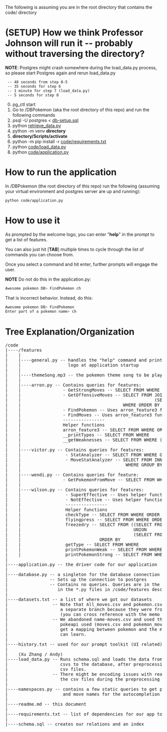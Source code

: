 The following is assuming you are in the root directory that contains the code/ directory

# (SETUP) How we think Professor Johnson will run it -- probably without traversing the directory?
**NOTE**: Postgres might crash somewhere during the load_data.py process, so please start Postgres again and rerun load_data.py
```
 -- 48 seconds from step 0-5
 -- 35 seconds for step 6
 -- 1 minute for step 7 (load_data.py)
 -- 5 seconds for step 8
```
0. pg_ctl start
1. Go to /DBPokemon (aka the root directory of this repo) and run the following commands
2. psql -U postgres < [db-setup.sql](../db-setup.sql)
3. python [retrieve_data.py](../retrieve_data.py)
4. python -m venv **directory**
5. **directory/Scripts/activate**
6. python -m pip install -r [code/requirements.txt](./requirements.txt)
7. python [code/load_data.py](./load_data.py)
8. python [code/application.py](./application.py)

# How to run the application
In /DBPokemon (the root directory of this repo) run the following (assuming your virtual environment and postgres server are up and running):
```bash
python code/application.py
```

# How to use it
As prompted by the welcome logo, you can enter "**help**" in the prompt to get a list of features.

You can also just hit \[**TAB**\] multiple times to cycle through the list of commands you can choose from.

Once you select a command and hit enter, further prompts will engage the user.

**NOTE** Do not do this in the application.py:
```bash
Awesome pokemon DB> FindPokemon ch
```

That is incorrect behavior. Instead, do this:
```bash
Awesome pokemon DB> FindPokemon
Enter part of a pokemon name> ch
```

# Tree Explanation/Organization
<pre>
/code
|----/features
|    |
|    |----general.py -- handles the "help" command and printing out the
|    |                  logo at application startup
|    |
|    |----themeSong.mp3 -- the pokemon theme song to be played in the background
|    |
|    |----arron.py -- Contains queries for features:
|    |                - GetStrongMoves -- SELECT FROM WHERE ORDER BY
|    |                - GetOffensiveMoves -- SELECT FROM JOIN
|    |                                                   (SELECT FROM JOIN WHERE)
|    |                                       WHERE ORDER BY
|    |                - FindPokemon -- Uses arron_feature3 function
|    |                - FindMoves -- Uses arron_feature3 function
|    |                ----------------
|    |                Helper functions
|    |                arron_feature3 -- SELECT FROM WHERE ORDER BY
|    |                __printTypes -- SELECT FROM WHERE
|    |                __getWeaknesses -- SELECT FROM WHERE (SELECT FROM WHERE)
|    |
|    |----victor.py -- Contains queries for features:
|    |                 - StatAnalyzer -- SELECT FROM WHERE GROUP BY ORDER BY
|    |                 - MoveStatAnalyzer -- SELECT FROM INNER JOIN INNER JOIN
|    |                                        WHERE GROUP BY ORDER BY
|    |
|    |----wendi.py -- Contains queries for feature:
|    |                - GetPokemonFromMove -- SELECT FROM WHERE (SELECT FROM WHERE)
|    |
|    |----wilson.py -- Contains queries for features:
|    |                 - SuperEffective -- Uses helper functions
|    |                 - NotEffective -- Uses helper functions
|    |                 ----------------
|    |                 Helper functions
|    |                 checkType -- SELECT FROM WHERE ORDER BY
|    |                 flyingpress -- SELECT FROM WHERE ORDER BY
|    |                 freezedry -- SELECT FROM ((SELECT FROM WHERE)
|    |                                           UNION
|    |                                           (SELECT FROM WHERE))
|    |                              ORDER BY
|    |                 getType -- SELECT FROM WHERE
|    |                 printPokemonWeak -- SELECT FROM WHERE
|    |                 printPokemonStrong -- SELECT FROM WHERE
|
|----application.py -- the driver code for our application
|
|----database.py -- a singleton for the database connection object
|                -- Sets up the connection to postgres
|                -- Contains no queries. Queries are in the actual
|                   in the *.py files in /code/features described above
|
|----datasets.txt -- a list of where we got our datasets
|                 -- Note that All_moves.csv and pokemon.csv are in
|                    a separate branch because they were from Kaggle
|                    (you can cross reference with the memo we submitted)
|                 -- We abandoned name-moves.csv and used the dataset that
|                    pokeapi used (moves.csv and pokemon_moves.csv) to
|                    get a mapping between pokemon and the moves they
|                    can learn.
|
|----history.txt -- used for our prompt toolkit (UI related)
|
|    (Xu Zhang / Andy)
|----load_data.py -- Runs schema.sql and loads the data from the dataset
|                    csvs to the database, after preprocessing into other
|                    csv files.
|                 -- There might be encoding issues with reading and writing
|                    the csv files during the preprocessing step
|
|----namespaces.py -- contains a few static queries to get pokemon names
|                     and move names for the autocompletion in our UI
|
|----readme.md -- this document
|
|----requirements.txt -- list of dependencies for our app to run
|
|----schema.sql -- creates our relations and an index
</pre>
